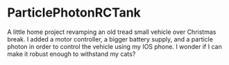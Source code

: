 # ParticlePhotonRCTank
A little home project revamping an old tread small vehicle over Christmas break. I added a motor controller, a bigger battery supply, and a particle photon in order to control the vehicle using my IOS phone. I wonder if I can make it robust enough to withstand my cats?
